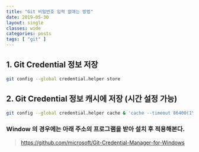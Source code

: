 ```yaml
---
title: "Git 비밀번호 입력 없애는 방법"
date: 2019-05-30
layout: single
classes: wide
categories: posts
tags: [ "git" ] 
---
```

## 1. Git Credential 정보 저장 
```bash
git config --global credential.helper store
```
## 2. Git Credential 정보 캐시에 저장 (시간 설정 가능)
```bash
git config --global credential.helper cache & 'cache --timeout 86400(1일)'
```
### Window 의 경우에는 아래 주소의 프로그램을 받아 설치 후 적용해본다.
> <https://github.com/microsoft/Git-Credential-Manager-for-Windows>